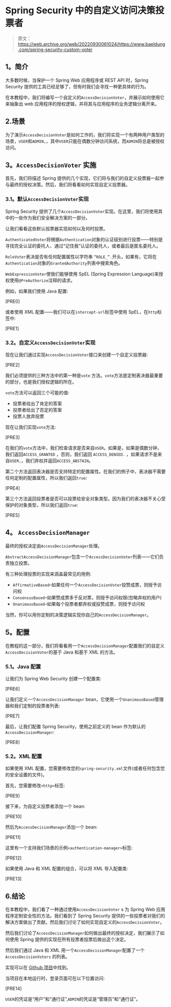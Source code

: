 # Spring Security 中的自定义访问决策投票者

> 原文：<https://web.archive.org/web/20220930061024/https://www.baeldung.com/spring-security-custom-voter>

## **1。简介**

大多数时候，当保护一个 Spring Web 应用程序或 REST API 时，Spring Security 提供的工具已经足够了，但有时我们会寻找一种更具体的行为。

在本教程中，我们将编写一个自定义的`AccessDecisionVoter`，并展示如何使用它来抽象出 web 应用程序的授权逻辑，并将其与应用程序的业务逻辑分离开来。

## 2.**场景**

为了演示`AccessDecisionVoter`是如何工作的，我们将实现一个有两种用户类型的场景，`USER`和`ADMIN,`，其中`USER`只能在偶数分钟访问系统，而`ADMIN`将总是被授权访问。

## **3。`AccessDecisionVoter` 实施**

首先，我们将描述 Spring 提供的几个实现，它们将与我们的自定义投票器一起参与最终的授权决策。然后，我们将看看如何实现自定义投票器。

### **3.1。默认`AccessDecisionVoter`实现**

Spring Security 提供了几个`AccessDecisionVoter`实现。在这里，我们将使用其中的一些作为我们安全解决方案的一部分。

让我们看看这些默认投票器实现如何以及何时投票。

`AuthenticatedVoter`将根据`Authentication`对象的认证级别进行投票——特别是寻找完全认证的委托人、通过“记住我”认证的委托人，或者最后是匿名委托人。

`RoleVoter`表决是否有任何配置属性以字符串 `“ROLE_”.`开头，如果有，它将在`Authentication`对象的`GrantedAuthority`列表中搜索角色。

`WebExpressionVoter`使我们能够使用 SpEL (Spring Expression Language)来授权使用`@PreAuthorize`注释的请求。

例如，如果我们使用 Java 配置:

[PRE0]

或者使用 XML 配置——我们可以在`intercept-url`标签中使用 SpEL，在`http`标签中:

[PRE1]

### **3.2。自定义`AccessDecisionVoter`实现**

现在让我们通过实现`AccessDecisionVoter`接口来创建一个自定义投票器:

[PRE2]

我们必须提供的三种方法中的第一种是`vote` 方法。`vote`方法是定制表决器最重要的部分，也是我们授权逻辑的所在。

`vote`方法可以返回三个可能的值:

*   投票者给出了肯定的答案
*   投票者给出了否定的答案
*   投票人放弃投票

现在让我们实现`vote`方法:

[PRE3]

在我们的`vote`方法中，我们检查请求是否来自`USER`。如果是，如果是偶数分钟，我们返回`ACCESS_GRANTED` ，否则，我们返回 `ACCESS_DENIED.` ，如果请求不是来自`USER,`，我们弃权并返回`ACCESS_ABSTAIN`。

第二个方法返回表决器是否支持特定的配置属性。在我们的例子中，表决器不需要任何定制的配置属性，所以我们返回`true`:

[PRE4]

第三个方法返回投票者是否可以投票给安全对象类型。因为我们的表决器不关心受保护的对象类型，所以我们返回`true`:

[PRE5]

## **4。 `AccessDecisionManager`**

最终的授权决定由`AccessDecisionManager`处理。

`AbstractAccessDecisionManager`包含一个`AccessDecisionVoter`列表——它们负责独立投票。

有三种处理投票的实现来涵盖最常见的用例:

*   `AffirmativeBased`–如果任何一个`AccessDecisionVoter`投赞成票，则授予访问权
*   `ConsensusBased`–如果赞成票多于反对票，则授予访问权限(忽略弃权的用户)
*   `UnanimousBased`–如果每个投票者都弃权或投赞成票，则授予访问权

当然，你可以用你定制的决策逻辑实现你自己的`AccessDecisionManager`。

## **5。配置**

在教程的这一部分，我们将看看用一个`AccessDecisionManager`配置我们的自定义`AccessDecisionVoter`的基于 Java 和基于 XML 的方法。

### **5.1。Java 配置**

让我们为 Spring Web Security 创建一个配置类:

[PRE6]

让我们定义一个`AccessDecisionManager` bean，它使用一个`UnanimousBased`管理器和我们定制的投票者列表:

[PRE7]

最后，让我们配置 Spring Security，使用之前定义的 bean 作为默认的`AccessDecisionManager`:

[PRE8]

### 5.2。XML 配置

如果使用 XML 配置，您需要修改您的`spring-security.xml`文件(或者任何包含您的安全设置的文件)。

首先，您需要修改`<http>`标签:

[PRE9]

接下来，为自定义投票者添加一个 bean:

[PRE10]

然后为`AccessDecisionManager`添加一个 bean:

[PRE11]

这里有一个支持我们场景的示例`<authentication-manager>`标签:

[PRE12]

如果使用 Java 和 XML 配置的组合，可以将 XML 导入配置类:

[PRE13]

## 6.**结论**

在本教程中，我们看了一种通过使用`AccessDecisionVoter` s 为 Spring Web 应用程序定制安全性的方法。我们看到了 Spring Security 提供的一些投票者对我们的解决方案做出了贡献。然后我们讨论了如何实现自定义的`AccessDecisionVoter`。

然后我们讨论了`AccessDecisionManager`如何做出最终的授权决定，我们展示了如何使用 Spring 提供的实现在所有投票者投票后做出这个决定。

然后我们通过 Java 和 XML 用一个`AccessDecisionManager`配置了一个`AccessDecisionVoters` 的列表。

实现可以在 [Github 项目](https://web.archive.org/web/20190803230642/https://github.com/eugenp/tutorials/tree/master/spring-security-mvc-boot)中找到。

当项目在本地运行时，登录页面可在以下位置访问:

[PRE14]

`USER`的凭证是“用户”和“通行证”,`ADMIN`的凭证是“管理员”和“通行证”。
